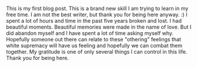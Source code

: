 This is my first blog post. This is a brand new skill I am trying to learn in my free time. I am not the best writer, but thank you for being here anyway. :) I spent a lot of hours and time in the past five years broken and lost. I had beautiful moments. Beautiful memories were made in the name of love. But I did abandon myself and I have spent a lot of time asking myself why. Hopefully someone out there can relate to these "othering" feelings that white supremacy will have us feeling and hopefully we can combat them together. My gratitude is one of only several things I can control in this life. Thank you for being here.
